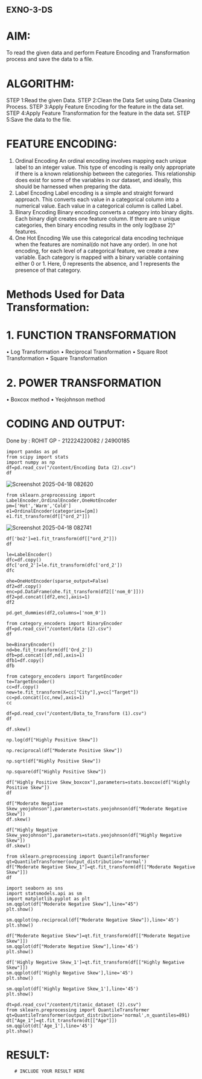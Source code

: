 ## EXNO-3-DS

# AIM:
To read the given data and perform Feature Encoding and Transformation process and save the data to a file.

# ALGORITHM:
STEP 1:Read the given Data.
STEP 2:Clean the Data Set using Data Cleaning Process.
STEP 3:Apply Feature Encoding for the feature in the data set.
STEP 4:Apply Feature Transformation for the feature in the data set.
STEP 5:Save the data to the file.

# FEATURE ENCODING:
1. Ordinal Encoding
An ordinal encoding involves mapping each unique label to an integer value. This type of encoding is really only appropriate if there is a known relationship between the categories. This relationship does exist for some of the variables in our dataset, and ideally, this should be harnessed when preparing the data.
2. Label Encoding
Label encoding is a simple and straight forward approach. This converts each value in a categorical column into a numerical value. Each value in a categorical column is called Label.
3. Binary Encoding
Binary encoding converts a category into binary digits. Each binary digit creates one feature column. If there are n unique categories, then binary encoding results in the only log(base 2)ⁿ features.
4. One Hot Encoding
We use this categorical data encoding technique when the features are nominal(do not have any order). In one hot encoding, for each level of a categorical feature, we create a new variable. Each category is mapped with a binary variable containing either 0 or 1. Here, 0 represents the absence, and 1 represents the presence of that category.

# Methods Used for Data Transformation:
  # 1. FUNCTION TRANSFORMATION
• Log Transformation
• Reciprocal Transformation
• Square Root Transformation
• Square Transformation
  # 2. POWER TRANSFORMATION
• Boxcox method
• Yeojohnson method

# CODING AND OUTPUT:

Done by : ROHIT GP - 212224220082 / 24900185

```
import pandas as pd
from scipy import stats
import numpy as np
df=pd.read_csv("/content/Encoding Data (2).csv")
df
```
![Screenshot 2025-04-18 082620](https://github.com/user-attachments/assets/23b5d6de-4b6d-4fda-aeac-6c38fe2d6502)
```
from sklearn.preprocessing import LabelEncoder,OrdinalEncoder,OneHotEncoder
pm=['Hot','Warm','Cold']
e1=OrdinalEncoder(categories=[pm])
e1.fit_transform(df[["ord_2"]])
```
![Screenshot 2025-04-18 082741](https://github.com/user-attachments/assets/b5792348-e1c4-4c10-94af-583abf6fc7b4)
```
df['bo2']=e1.fit_transform(df[["ord_2"]])
df
```
```
le=LabelEncoder()
dfc=df.copy()
dfc['ord_2']=le.fit_transform(dfc['ord_2'])
dfc
```
```
ohe=OneHotEncoder(sparse_output=False)
df2=df.copy()
enc=pd.DataFrame(ohe.fit_transform(df2[['nom_0']]))
df2=pd.concat([df2,enc],axis=1)
df2
```
```
pd.get_dummies(df2,columns=['nom_0'])
```
```
from category_encoders import BinaryEncoder
df=pd.read_csv("/content/data (2).csv")
df
```
```
be=BinaryEncoder()
nd=be.fit_transform(df['Ord_2'])
dfb=pd.concat([df,nd],axis=1)
dfb1=df.copy()
dfb
```
```
from category_encoders import TargetEncoder
te=TargetEncoder()
cc=df.copy()
new=te.fit_transform(X=cc["City"],y=cc["Target"])
cc=pd.concat([cc,new],axis=1)
cc
```
```
df=pd.read_csv("/content/Data_to_Transform (1).csv")
df
```
```
df.skew()
```
```
np.log(df["Highly Positive Skew"])
```
```
np.reciprocal(df["Moderate Positive Skew"])
```
```
np.sqrt(df["Highly Positive Skew"])
```
```
np.square(df["Highly Positive Skew"])
```
```
df["Highly Positive Skew_boxcox"],parameters=stats.boxcox(df["Highly Positive Skew"])
df
```
```
df["Moderate Negative Skew_yeojohnson"],parameters=stats.yeojohnson(df["Moderate Negative Skew"])
df.skew()
```
```
df["Highly Negative Skew_yeojohnson"],parameters=stats.yeojohnson(df["Highly Negative Skew"])
df.skew()
```
```
from sklearn.preprocessing import QuantileTransformer
qt=QuantileTransformer(output_distribution='normal')
df["Moderate Negative Skew_1"]=qt.fit_transform(df[["Moderate Negative Skew"]])
df
```
```
import seaborn as sns
import statsmodels.api as sm
import matplotlib.pyplot as plt
sm.qqplot(df["Moderate Negative Skew"],line="45")
plt.show()
```
```
sm.qqplot(np.reciprocal(df["Moderate Negative Skew"]),line='45')
plt.show()
```
```
df["Moderate Negative Skew"]=qt.fit_transform(df[["Moderate Negative Skew"]])
sm.qqplot(df["Moderate Negative Skew"],line='45')
plt.show() 
```
```
df['Highly Negative Skew_1']=qt.fit_transform(df[["Highly Negative Skew"]])
sm.qqplot(df['Highly Negative Skew'],line='45')
plt.show()
```
```
sm.qqplot(df['Highly Negative Skew_1'],line='45')
plt.show()
```
```
dt=pd.read_csv("/content/titanic_dataset (2).csv")
from sklearn.preprocessing import QuantileTransformer
qt=QuantileTransformer(output_distribution='normal',n_quantiles=891)
dt["Age_1"]=qt.fit_transform(dt[["Age"]])
sm.qqplot(dt['Age_1'],line='45')
plt.show()
```

# RESULT:
       # INCLUDE YOUR RESULT HERE

       
